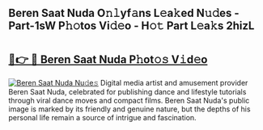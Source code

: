 ## Beren Saat Nuda O𝚗𝚕yf𝚊ns L𝚎a𝚔ed N𝚞𝚍es - Part-1sW P𝚑𝚘tos Vi𝚍𝚎o - H𝚘𝚝 Part L𝚎a𝚔s 2hizL

# <h2><a href="http://kf0rusr.oniu.top/?m=Beren+Saat+Nuda">🔗👉 🔴 Beren Saat Nuda P𝚑ot𝚘𝚜 V𝚒d𝚎o</a></h2>

[![Beren Saat Nuda Nu𝚍e𝚜](https://i.imgur.com/0qMVB7G.gif)](http://kf0rusr.oniu.top/?m=Beren+Saat+Nuda)
Digital media artist and amusement provider Beren Saat Nuda, celebrated for publishing dance and lifestyle tutorials through viral dance moves and compact films. Beren Saat Nuda's public image is marked by its friendly and genuine nature, but the depths of his personal life remain a source of intrigue and fascination.  
